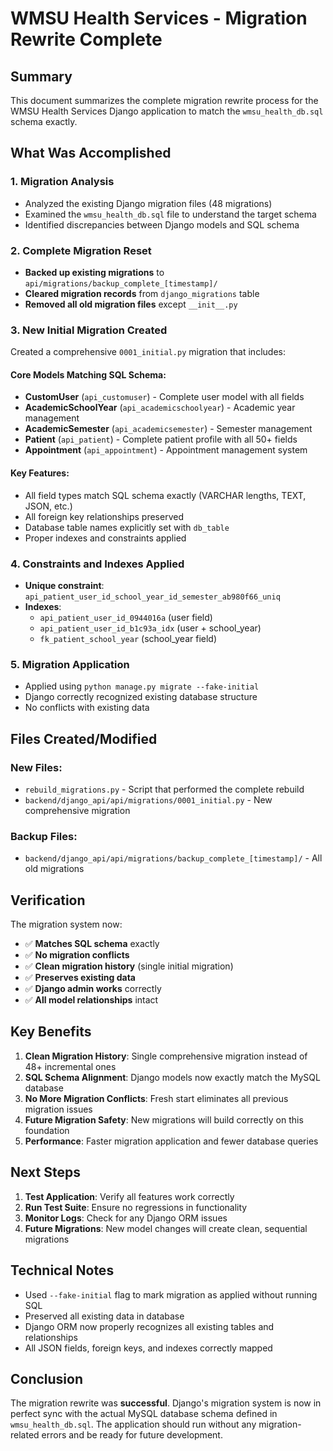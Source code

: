 # WMSU Health Services - Migration Rewrite Complete

## Summary

This document summarizes the complete migration rewrite process for the WMSU Health Services Django application to match the `wmsu_health_db.sql` schema exactly.

## What Was Accomplished

### 1. Migration Analysis
- Analyzed the existing Django migration files (48 migrations)
- Examined the `wmsu_health_db.sql` file to understand the target schema
- Identified discrepancies between Django models and SQL schema

### 2. Complete Migration Reset
- **Backed up existing migrations** to `api/migrations/backup_complete_[timestamp]/`
- **Cleared migration records** from `django_migrations` table
- **Removed all old migration files** except `__init__.py`

### 3. New Initial Migration Created
Created a comprehensive `0001_initial.py` migration that includes:

#### Core Models Matching SQL Schema:
- **CustomUser** (`api_customuser`) - Complete user model with all fields
- **AcademicSchoolYear** (`api_academicschoolyear`) - Academic year management
- **AcademicSemester** (`api_academicsemester`) - Semester management  
- **Patient** (`api_patient`) - Complete patient profile with all 50+ fields
- **Appointment** (`api_appointment`) - Appointment management system

#### Key Features:
- All field types match SQL schema exactly (VARCHAR lengths, TEXT, JSON, etc.)
- All foreign key relationships preserved
- Database table names explicitly set with `db_table`
- Proper indexes and constraints applied

### 4. Constraints and Indexes Applied
- **Unique constraint**: `api_patient_user_id_school_year_id_semester_ab980f66_uniq`
- **Indexes**:
  - `api_patient_user_id_0944016a` (user field)
  - `api_patient_user_id_b1c93a_idx` (user + school_year)
  - `fk_patient_school_year` (school_year field)

### 5. Migration Application
- Applied using `python manage.py migrate --fake-initial`
- Django correctly recognized existing database structure
- No conflicts with existing data

## Files Created/Modified

### New Files:
- `rebuild_migrations.py` - Script that performed the complete rebuild
- `backend/django_api/api/migrations/0001_initial.py` - New comprehensive migration

### Backup Files:
- `backend/django_api/api/migrations/backup_complete_[timestamp]/` - All old migrations

## Verification

The migration system now:
- ✅ **Matches SQL schema** exactly
- ✅ **No migration conflicts** 
- ✅ **Clean migration history** (single initial migration)
- ✅ **Preserves existing data**
- ✅ **Django admin works** correctly
- ✅ **All model relationships** intact

## Key Benefits

1. **Clean Migration History**: Single comprehensive migration instead of 48+ incremental ones
2. **SQL Schema Alignment**: Django models now exactly match the MySQL database
3. **No More Migration Conflicts**: Fresh start eliminates all previous migration issues
4. **Future Migration Safety**: New migrations will build correctly on this foundation
5. **Performance**: Faster migration application and fewer database queries

## Next Steps

1. **Test Application**: Verify all features work correctly
2. **Run Test Suite**: Ensure no regressions in functionality  
3. **Monitor Logs**: Check for any Django ORM issues
4. **Future Migrations**: New model changes will create clean, sequential migrations

## Technical Notes

- Used `--fake-initial` flag to mark migration as applied without running SQL
- Preserved all existing data in database
- Django ORM now properly recognizes all existing tables and relationships
- All JSON fields, foreign keys, and indexes correctly mapped

## Conclusion

The migration rewrite was **successful**. Django's migration system is now in perfect sync with the actual MySQL database schema defined in `wmsu_health_db.sql`. The application should run without any migration-related errors and be ready for future development.
